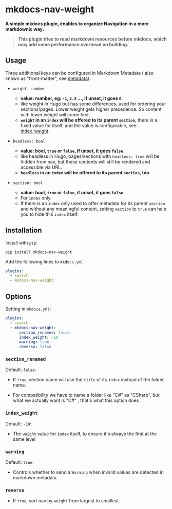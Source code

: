# mkdocs-nav-weight

**A simple mkdocs plugin, enables to organize Navigation in a more markdownic way.** 

> **This plugin tries to read markdown resources before mkdocs, which may add some performance overhead on building.**

## Usage

Three additional keys can be configured in Markdown Metadata ( also known as "front-matter", see [metadata](https://www.mkdocs.org/user-guide/writing-your-docs/#meta-data)):

- `weight: number`
    - **value: number, eg: `-1`, `2.3` ..., if unset, it goes `0`**.
    - like weight in Hugo but has some differences, used for ordering your sections/pages. Lower weight gets higher precedence. So content with lower weight will come first. 
    - **`weight` in an `index` will be offered to its parent `section`**, there is a fixed value for itself, and the value is configurable, see: [index_weight](#index_weight).

- `headless: bool`
    - **value: bool, `true` or `false`, if unset, it goes `false`**.
    - like headless in Hugo, pages/sections with `headless: true` will be hidden from nav, but these contents will still be rendered and accessible via URL.
    - **`headless` in an `index` will be offered to its parent `section`, too**

- `section: bool`
    - **value: bool, `true` or `false`, if unset, it goes `false`**.
    - For `index` only.
    - If there is an `index` only used to offer metadata for its parent `section` and without any meaningful content, setting `section` to `true` can help you to hide this `index` itself.



## Installation

Install with `pip`:


```shell
pip install mkdocs-nav-weight
```

Add the following lines to `mkdocs.yml`

```yaml
plugins:
  - search
  - mkdocs-nav-weight
```

## Options

Setting in `mkdocs.yml`:

```yaml
plugins:
  - search
  - mkdocs-nav-weight:
      section_renamed: false
      index_weight: -10
      warning: true
      reverse: false
```

### `section_renamed`

Default: `false`:

- If `true`, section name will use the `title` of its `index` instead of the folder name. 

- For compatibility we have to name a folder like "C#" as "CSharp", but what we actually want is "C#" , that's what this option does

### `index_weight`

Default: `-10`:

- The `weight` value for `index` itself, to ensure it's always the first at the same level

### `warning`

Default: `true`:

- Controls whether to send a `Warning` when invalid values are detected in markdown metadata

### `reverse`

- If `true`, sort nav by `weight` from largest to smallest.
